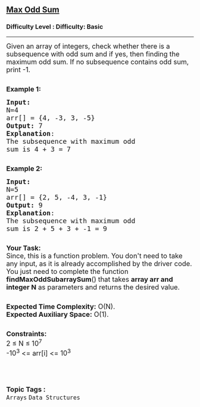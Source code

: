 <h2><a href="https://www.geeksforgeeks.org/problems/max-odd-sum0651/1?page=1&category=Arrays&sortBy=difficulty">Max Odd Sum</a></h2><h3>Difficulty Level : Difficulty: Basic</h3><hr><div class="problems_problem_content__Xm_eO"><p><span style="font-size:18px">Given an array of integers, check whether there is a subsequence with odd sum and if yes, then finding the maximum odd sum. If no subsequence contains odd sum, print -1.</span></p>

<p><br>
<span style="font-size:18px"><strong>Example 1:</strong></span></p>

<pre><span style="font-size:18px"><strong>Input:
</strong>N=4
arr[] = {4, -3, 3, -5}
<strong>Output:</strong> 7
<strong>Explanation</strong>:
The subsequence with maximum odd
sum is 4 + 3 = 7</span></pre>

<p><br>
<span style="font-size:18px"><strong>Example 2:</strong></span></p>

<pre><span style="font-size:18px"><strong>Input:
</strong>N=5
arr[] = {2, 5, -4, 3, -1}
<strong>Output:</strong> 9
<strong>Explanation</strong>:
The subsequence with maximum odd 
sum is 2 + 5 + 3 + -1 = 9</span></pre>

<p><br>
<span style="font-size:18px"><strong>Your Task:</strong><br>
Since, this is a function problem. You don't need to take any input, as it is already accomplished by the driver code. You just need to complete the function <strong>findMaxOddSubarraySum</strong>() that takes <strong>array arr and integer N</strong>&nbsp;as parameters and returns the desired value.</span><br>
&nbsp;</p>

<p><span style="font-size:18px"><strong>Expected Time Complexity:</strong> O(N).<br>
<strong>Expected Auxiliary Space:</strong> O(1).</span></p>

<p><br>
<span style="font-size:18px"><strong>Constraints:</strong><br>
2 ≤ N ≤ 10<sup>7</sup><br>
-10<sup>3</sup>&nbsp;&lt;= arr[i] &lt;= 10<sup>3</sup></span></p>

<p>&nbsp;</p>
</div><br><p><span style=font-size:18px><strong>Topic Tags : </strong><br><code>Arrays</code>&nbsp;<code>Data Structures</code>&nbsp;